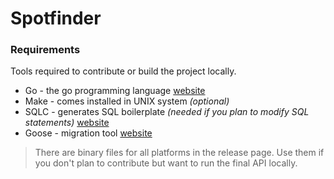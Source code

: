 # Spotfinder


### Requirements
Tools required to contribute or build the project locally.

- Go - the go programming language [website](https://go.dev)
- Make - comes installed in UNIX system _(optional)_
- SQLC - generates SQL boilerplate _(needed if you plan to modify SQL statements)_ [website](https://sqlc.dev)
- Goose - migration tool [website](https://pressly.github.io/goose/)

> There are binary files for all platforms in the release page. Use them if you don't plan to contribute but want to run the final API locally.
